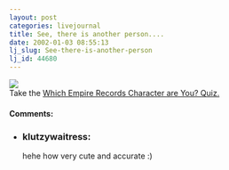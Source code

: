 ```yaml
---
layout: post
categories: livejournal
title: See, there is another person....
date: 2002-01-03 08:55:13
lj_slug: See-there-is-another-person
lj_id: 44680
---
```

![](http://www.laundromatic.net/quiz/deb.gif)  
Take the [Which Empire Records Character are You? Quiz.  
](http://www.laundromatic.net/cgi-bin/quiz.cgi?quiz=empire)


<div id="comments"><h4>Comments:</h4><div class="lj-comments"><ul>
<li><h3>klutzywaitress: </h3>
<a id="comment-48"></a>
<p>hehe how very cute and accurate :)</p>
</li>
</ul></div></div>
